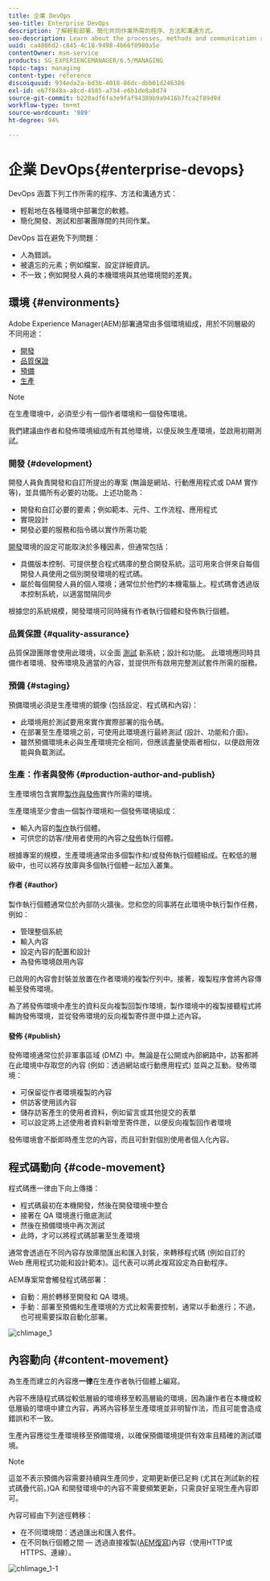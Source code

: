 ```yaml
---
title: 企業 DevOps
seo-title: Enterprise DevOps
description: 了解輕鬆部署、簡化共同作業所需的程序、方法和溝通方式。
seo-description: Learn about the processes, methods and communication required to ease deployment and simplify collaboration.
uuid: ca4806d2-c845-4c18-9498-4b66f0980a5e
contentOwner: msm-service
products: SG_EXPERIENCEMANAGER/6.5/MANAGING
topic-tags: managing
content-type: reference
discoiquuid: 934eda2a-bd3b-4018-86dc-dbb01d246386
exl-id: e67f848a-a8cd-4585-a734-e6b1de8a8d74
source-git-commit: b220adf6fa3e9faf94389b9a9416b7fca2f89d9d
workflow-type: tm+mt
source-wordcount: '989'
ht-degree: 94%

---
```


# 企業 DevOps{#enterprise-devops}

DevOps 涵蓋下列工作所需的程序、方法和溝通方式：

* 輕鬆地在各種環境中部署您的軟體。
* 簡化開發、測試和部署團隊間的共同作業。

DevOps 旨在避免下列問題：

* 人為錯誤。
* 被遺忘的元素；例如檔案、設定詳細資訊。
* 不一致；例如開發人員的本機環境與其他環境間的差異。

## 環境 {#environments}

Adobe Experience Manager(AEM)部署通常由多個環境組成，用於不同層級的不同用途：

* [開發](#development)
* [品質保證](#quality-assurance)
* [預備](#staging)
* [生產](#production-author-and-publish)

>[!NOTE]
>
>在生產環境中，必須至少有一個作者環境和一個發佈環境。
>
>我們建議由作者和發佈環境組成所有其他環境，以便反映生產環境，並啟用初期測試。

### 開發 {#development}

開發人員負責開發和自訂所提出的專案 (無論是網站、行動應用程式或 DAM 實作等)，並具備所有必要的功能。上述功能為：

* 開發和自訂必要的要素；例如範本、元件、工作流程、應用程式
* 實現設計
* 開發必要的服務和指令碼以實作所需功能

[開發](/help/sites-developing/best-practices.md)環境的設定可能取決於多種因素，但通常包括：

* 具備版本控制、可提供整合程式碼庫的整合開發系統。這可用來合併來自每個開發人員使用之個別開發環境的程式碼。
* 屬於每個開發人員的個人環境；通常位於他們的本機電腦上。程式碼會透過版本控制系統，以適當間隔同步

根據您的系統規模，開發環境可同時擁有作者執行個體和發佈執行個體。

### 品質保證 {#quality-assurance}

品質保證團隊會使用此環境，以全面 [測試](/help/sites-developing/test-plan.md) 新系統；設計和功能。 此環境應同時具備作者環境、發佈環境及適當的內容，並提供所有啟用完整測試套件所需的服務。

### 預備 {#staging}

預備環境必須是生產環境的鏡像 (包括設定、程式碼和內容)：

* 此環境用於測試要用來實作實際部署的指令碼。
* 在部署至生產環境之前，可使用此環境進行最終測試 (設計、功能和介面)。
* 雖然預備環境未必與生產環境完全相同，但應該盡量使兩者相似，以便啟用效能與負載測試。

### 生產：作者與發佈 {#production-author-and-publish}

生產環境包含實際[製作與發佈](/help/sites-authoring/author.md#concept-of-authoring-and-publishing)實作所需的環境。

生產環境至少會由一個製作環境和一個發佈環境組成：

* 輸入內容的[製作](#author)執行個體。
* 可供您的訪客/使用者使用的內容之[發佈](#publish)執行個體。

根據專案的規模，生產環境通常由多個製作和/或發佈執行個體組成。在較低的層級中，也可以將存放庫與多個執行個體一起加入叢集。

#### 作者 {#author}

製作執行個體通常位於內部防火牆後。您和您的同事將在此環境中執行製作任務，例如：

* 管理整個系統
* 輸入內容
* 設定內容的配置和設計
* 為發佈環境啟用內容

已啟用的內容會封裝並放置在作者環境的複製佇列中。接著，複製程序會將內容傳輸至發佈環境。

為了將發佈環境中產生的資料反向複製回製作環境，製作環境中的複製接聽程式將輪詢發佈環境，並從發佈環境的反向複製寄件匣中擷上述內容。

#### 發佈 {#publish}

發佈環境通常位於非軍事區域 (DMZ) 中。無論是在公開或內部網路中，訪客都將在此環境中存取您的內容 (例如：透過網站或行動應用程式) 並與之互動。發佈環境：

* 可保留從作者環境複製的內容
* 供訪客使用該內容
* 儲存訪客產生的使用者資料，例如留言或其他提交的表單
* 可以設定將上述使用者資料新增至寄件匣，以便反向複製回作者環境

發佈環境會不斷即時產生您的內容，而且可針對個別使用者個人化內容。

## 程式碼動向 {#code-movement}

程式碼應一律由下向上傳播：

* 程式碼最初在本機開發，然後在開發環境中整合
* 接著在 QA 環境進行徹底測試
* 然後在預備環境中再次測試
* 此時，才可以將程式碼部署至生產環境

通常會透過在不同內容存放庫間匯出和匯入封裝，來轉移程式碼 (例如自訂的 Web 應用程式功能和設計範本)。這代表可以將此複寫設定為自動程序。

AEM專案常會觸發程式碼部署：

* 自動：用於轉移至開發和 QA 環境。
* 手動：部署至預備和生產環境的方式比較需要控制，通常以手動進行；不過，也可視需要採取自動化部署。

![chlimage_1](assets/chlimage_1.png)

## 內容動向 {#content-movement}

為生產而建立的內容應&#x200B;**一律**&#x200B;在生產作者執行個體上編寫。

內容不應隨程式碼從較低層級的環境移至較高層級的環境，因為讓作者在本機或較低層級的環境中建立內容，再將內容移至生產環境並非明智作法，而且可能會造成錯誤和不一致。

生產內容應從生產環境移至預備環境，以確保預備環境提供有效率且精確的測試環境。

>[!NOTE]
>
>這並不表示預備內容需要持續與生產同步，定期更新便已足夠 (尤其在測試新的程式碼疊代前。)QA 和開發環境中的內容不需要頻繁更新，只需良好呈現生產內容即可。

內容可經由下列途徑轉移：

* 在不同環境間：透過匯出和匯入套件。
* 在不同執行個體之間 — 透過直接複製([AEM復寫](/help/sites-deploying/replication.md))內容（使用HTTP或HTTPS、連線）。

![chlimage_1-1](assets/chlimage_1-1.png)
